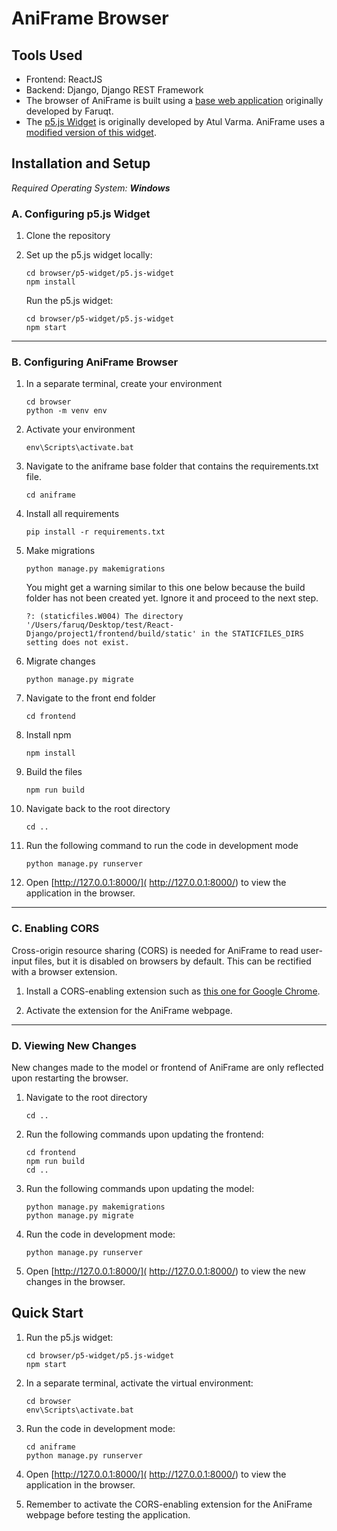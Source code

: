# AniFrame Browser

## Tools Used
- Frontend: ReactJS 
- Backend: Django, Django REST Framework
- The browser of AniFrame is built using a [base web application](https://github.com/Faruqt/React-Django) originally developed by Faruqt.
- The [p5.js Widget](https://toolness.github.io/p5.js-widget) is originally developed by Atul Varma. AniFrame uses a [modified version of this widget](https://github.com/memgonzales/p5.js-widget).

## Installation and Setup
   *Required Operating System: **Windows***

### A. Configuring p5.js Widget

1. Clone the repository 
1. Set up the p5.js widget locally:
   
   ```
   cd browser/p5-widget/p5.js-widget
   npm install
   ```
   
   Run the p5.js widget:
   ```
   cd browser/p5-widget/p5.js-widget
   npm start
   ```
---
### B. Configuring AniFrame Browser
1. In a separate terminal, create your environment 
   ```
   cd browser
   python -m venv env
   ```
   
1. Activate your environment 
   ```
   env\Scripts\activate.bat
   ```
   
1. Navigate to the aniframe base folder that contains the requirements.txt file.
   ```
   cd aniframe
   ```
   
1. Install all requirements
   ```
   pip install -r requirements.txt
   ```
   
1. Make migrations
   ```
   python manage.py makemigrations
   ```
   
    You might get a warning similar to this one below because the build folder has not been created yet. Ignore it and proceed to the next step.
   ``` WARNINGS:
   ?: (staticfiles.W004) The directory '/Users/faruq/Desktop/test/React-Django/project1/frontend/build/static' in the STATICFILES_DIRS setting does not exist.
   ```

1. Migrate changes
   ```
   python manage.py migrate
   ```
   
1. Navigate to the front end folder 
   ```
   cd frontend
   ```
   
1. Install npm
   ```
   npm install
   ```
   
1. Build the files
   ```
   npm run build
   ```
   
1. Navigate back to the root directory
   ```
   cd ..
   ```
   
1. Run the following command to run the code in development mode
   ```
   python manage.py runserver
   ```
   
1. Open [http://127.0.0.1:8000/]( http://127.0.0.1:8000/) to view the application in the browser.

---

### C. Enabling CORS
Cross-origin resource sharing (CORS) is needed for AniFrame to read user-input files, but it is disabled on browsers by default. This can be rectified with a browser extension.

1. Install a CORS-enabling extension such as [this one for Google Chrome](https://chromewebstore.google.com/detail/allow-cors-access-control/lhobafahddgcelffkeicbaginigeejlf).

1. Activate the extension for the AniFrame webpage.

---

### D. Viewing New Changes
New changes made to the model or frontend of AniFrame are only reflected upon restarting the browser.

1. Navigate to the root directory
   ```
   cd ..
   ```

1. Run the following commands upon updating the frontend:
   ```
   cd frontend
   npm run build
   cd ..
   ```
   
1. Run the following commands upon updating the model:
   ```
   python manage.py makemigrations
   python manage.py migrate
   ```
   
1. Run the code in development mode:
   ```
   python manage.py runserver
   ```
   
1. Open [http://127.0.0.1:8000/]( http://127.0.0.1:8000/) to view the new changes in the browser.


## Quick Start
1. Run the p5.js widget:
   ```
   cd browser/p5-widget/p5.js-widget
   npm start
   ```
   
1. In a separate terminal, activate the virtual environment:
   ```
   cd browser
   env\Scripts\activate.bat
   ```
   
1. Run the code in development mode:
   ```
   cd aniframe
   python manage.py runserver
   ```
   
1. Open [http://127.0.0.1:8000/]( http://127.0.0.1:8000/) to view the application in the browser.

1. Remember to activate the CORS-enabling extension for the AniFrame webpage before testing the application.
